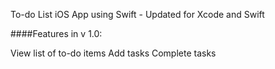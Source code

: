 To-do List iOS App using Swift - Updated for Xcode  and Swift 




####Features in v 1.0:

View list of to-do items
Add tasks
Complete tasks
